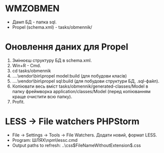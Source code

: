# WMZOBMEN
* Дамп БД - папка sql.
* Propel (schema.xml) - tasks/obmennik/

# Оновлення даних для Propel
1. Змінюєш структуру БД в schema.xml.
2. Win+R - Cmd.
3. cd tasks/obmennik
5. ..\..\vendor\bin\propel model:build (для побудови класів)
6. ..\..\vendor\bin\propel sql:build (для побудови структури БД, .sql-файл).
7. Копіювати весь вміст tasks/obmennik/generated-classes/Model в папку фреймворка application/classes/Model (перед копіюванням краще очистити всю папку).
8. Profit.

# LESS -> File watchers PHPStorm
* File -> Settings -> Tools -> File Watchers. Додати новий, формат LESS. 
* Program: ШЛЯХ\npm\lessc.cmd
* Output paths to refresh: ..\css\$FileNameWithoutExtension$.css
